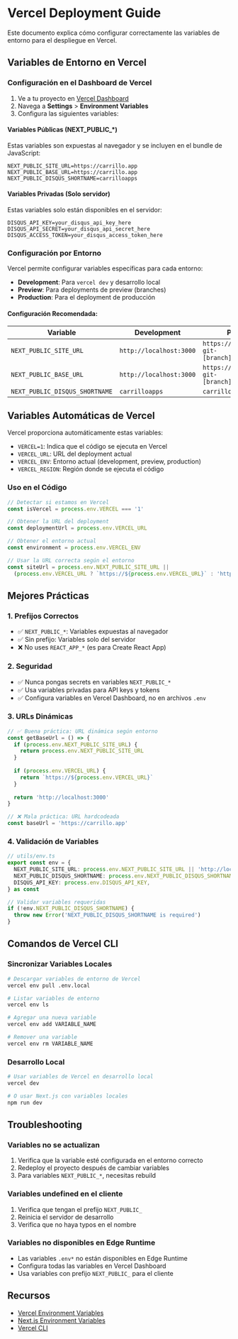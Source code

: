 # Vercel Deployment Guide

Este documento explica cómo configurar correctamente las variables de entorno para el despliegue en Vercel.

## Variables de Entorno en Vercel

### Configuración en el Dashboard de Vercel

1. Ve a tu proyecto en [Vercel Dashboard](https://vercel.com/dashboard)
2. Navega a **Settings** > **Environment Variables**
3. Configura las siguientes variables:

#### Variables Públicas (NEXT_PUBLIC_*)

Estas variables son expuestas al navegador y se incluyen en el bundle de JavaScript:

```
NEXT_PUBLIC_SITE_URL=https://carrillo.app
NEXT_PUBLIC_BASE_URL=https://carrillo.app
NEXT_PUBLIC_DISQUS_SHORTNAME=carrilloapps
```

#### Variables Privadas (Solo servidor)

Estas variables solo están disponibles en el servidor:

```
DISQUS_API_KEY=your_disqus_api_key_here
DISQUS_API_SECRET=your_disqus_api_secret_here
DISQUS_ACCESS_TOKEN=your_disqus_access_token_here
```

### Configuración por Entorno

Vercel permite configurar variables específicas para cada entorno:

- **Development**: Para `vercel dev` y desarrollo local
- **Preview**: Para deployments de preview (branches)
- **Production**: Para el deployment de producción

#### Configuración Recomendada:

| Variable | Development | Preview | Production |
|----------|-------------|---------|------------|
| `NEXT_PUBLIC_SITE_URL` | `http://localhost:3000` | `https://carrilloapps-git-[branch].vercel.app` | `https://carrillo.app` |
| `NEXT_PUBLIC_BASE_URL` | `http://localhost:3000` | `https://carrilloapps-git-[branch].vercel.app` | `https://carrillo.app` |
| `NEXT_PUBLIC_DISQUS_SHORTNAME` | `carrilloapps` | `carrilloapps` | `carrilloapps` |

## Variables Automáticas de Vercel

Vercel proporciona automáticamente estas variables:

- `VERCEL=1`: Indica que el código se ejecuta en Vercel
- `VERCEL_URL`: URL del deployment actual
- `VERCEL_ENV`: Entorno actual (development, preview, production)
- `VERCEL_REGION`: Región donde se ejecuta el código

### Uso en el Código

```typescript
// Detectar si estamos en Vercel
const isVercel = process.env.VERCEL === '1'

// Obtener la URL del deployment
const deploymentUrl = process.env.VERCEL_URL

// Obtener el entorno actual
const environment = process.env.VERCEL_ENV

// Usar la URL correcta según el entorno
const siteUrl = process.env.NEXT_PUBLIC_SITE_URL || 
  (process.env.VERCEL_URL ? `https://${process.env.VERCEL_URL}` : 'http://localhost:3000')
```

## Mejores Prácticas

### 1. Prefijos Correctos

- ✅ `NEXT_PUBLIC_*`: Variables expuestas al navegador
- ✅ Sin prefijo: Variables solo del servidor
- ❌ No uses `REACT_APP_*` (es para Create React App)

### 2. Seguridad

- ✅ Nunca pongas secrets en variables `NEXT_PUBLIC_*`
- ✅ Usa variables privadas para API keys y tokens
- ✅ Configura variables en Vercel Dashboard, no en archivos `.env`

### 3. URLs Dinámicas

```typescript
// ✅ Buena práctica: URL dinámica según entorno
const getBaseUrl = () => {
  if (process.env.NEXT_PUBLIC_SITE_URL) {
    return process.env.NEXT_PUBLIC_SITE_URL
  }
  
  if (process.env.VERCEL_URL) {
    return `https://${process.env.VERCEL_URL}`
  }
  
  return 'http://localhost:3000'
}

// ❌ Mala práctica: URL hardcodeada
const baseUrl = 'https://carrillo.app'
```

### 4. Validación de Variables

```typescript
// utils/env.ts
export const env = {
  NEXT_PUBLIC_SITE_URL: process.env.NEXT_PUBLIC_SITE_URL || 'http://localhost:3000',
  NEXT_PUBLIC_DISQUS_SHORTNAME: process.env.NEXT_PUBLIC_DISQUS_SHORTNAME || 'carrilloapps',
  DISQUS_API_KEY: process.env.DISQUS_API_KEY,
} as const

// Validar variables requeridas
if (!env.NEXT_PUBLIC_DISQUS_SHORTNAME) {
  throw new Error('NEXT_PUBLIC_DISQUS_SHORTNAME is required')
}
```

## Comandos de Vercel CLI

### Sincronizar Variables Locales

```bash
# Descargar variables de entorno de Vercel
vercel env pull .env.local

# Listar variables de entorno
vercel env ls

# Agregar una nueva variable
vercel env add VARIABLE_NAME

# Remover una variable
vercel env rm VARIABLE_NAME
```

### Desarrollo Local

```bash
# Usar variables de Vercel en desarrollo local
vercel dev

# O usar Next.js con variables locales
npm run dev
```

## Troubleshooting

### Variables no se actualizan

1. Verifica que la variable esté configurada en el entorno correcto
2. Redeploy el proyecto después de cambiar variables
3. Para variables `NEXT_PUBLIC_*`, necesitas rebuild

### Variables undefined en el cliente

1. Verifica que tengan el prefijo `NEXT_PUBLIC_`
2. Reinicia el servidor de desarrollo
3. Verifica que no haya typos en el nombre

### Variables no disponibles en Edge Runtime

- Las variables `.env*` no están disponibles en Edge Runtime
- Configura todas las variables en Vercel Dashboard
- Usa variables con prefijo `NEXT_PUBLIC_` para el cliente

## Recursos

- [Vercel Environment Variables](https://vercel.com/docs/projects/environment-variables)
- [Next.js Environment Variables](https://nextjs.org/docs/app/building-your-application/configuring/environment-variables)
- [Vercel CLI](https://vercel.com/docs/cli)